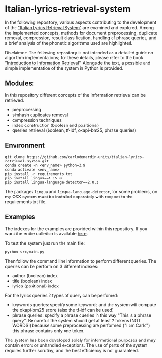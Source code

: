 # Italian-lyrics-retrieval-system

In the following repository, various aspects contributing to the development of the ["Italian Lyrics Retrieval System"](https://nlp.stanford.edu/IR-book/information-retrieval-book.html) are examined and explored. Among the implemented concepts, methods for document preprocessing, duplicate removal, compression, result classification, handling of phrase queries, and a brief analysis of the phonetic algorithms used are highlighted.

Disclaimer: The following repository is not intended as a detailed guide on algorithm implementations; for these details, please refer to the book [”Introduction to Information Retrieval"](https://nlp.stanford.edu/IR-book/information-retrieval-book.html). Alongside the text, a possible and simple implementation of the system in Python is provided.

## Modules:

In this repository different concepts of the information retrieval can be retrieved.
- preprocessing
- simhash duplicates removal
- compression techniques
- index construction (boolean and positional)
- queries retrieval (boolean, tf-idf, okapi-bm25, phrase queries)

## Environment
`git clone https://github.com/carlodenardin-units/italian-lyrics-retrieval-system.git` <br>
`conda create -n <env_name> python=3.9` <br>
`conda activate <env_name>` <br>
`pip install -r requirements.txt` <br>
`pip install lingua==4.15.0` <br>
`pip install lingua-language-detector==2.0.2`

The packages `lingua` and `lingua-language-detector`, for some problems, on my OSX system must be installed separately with respect to the requirements.txt file.

## Examples

The indexes for the examples are provided within this repository. If you want the entire colletion is available [here](https://drive.google.com/file/d/1xqAqqUhJ9juD3uGtEVdxZi2gp-JWgjuZ/view?usp=share_link).

To test the system just run the main file:

`python src/main.py`

Then follow the command line information to perform different queries. The queries can be perform on 3 different indexes:
- author (boolean) index
- title (boolean) index
- lyrics (positional) index

For the lyrics queries 2 types of query can be perfomed:
- keywords queries: specify some keywords and the system will compute the okapi-bm25 score (also the tf-idf can be used)
- phrase queries: specify a phrase queries in this way "This is a phrase query". Be carefull the system should get at least 2 tokens (NOT WORDS!) because some preprocessing are performed ("I am Carlo") this phrase contains only one token.

The system has been developed solely for informational purposes and may contain errors or unhandled exceptions. The use of parts of the system requires further scrutiny, and the best efficiency is not guaranteed. 